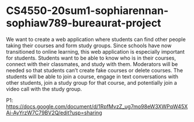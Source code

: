 # CS4550-20sum1-sophiarennan-sophiaw789-bureaurat-project

We want to create a web application where students can find other people taking their courses and form study groups. Since schools have now transitioned to online learning, this web application is especially important for students. Students want to be able to know who is in their courses, connect with their classmates, and study with them. Moderators will be needed so that students can’t create fake courses or delete courses. The students will be able to join a course, engage in text conversations with other students, join a study group for that course, and potentially join a video call with the study group. 


P1: https://docs.google.com/document/d/1RpfMvzZ_ug7mo98eW3XWPqW45XAi-AyYrzW7C79BV2Q/edit?usp=sharing
